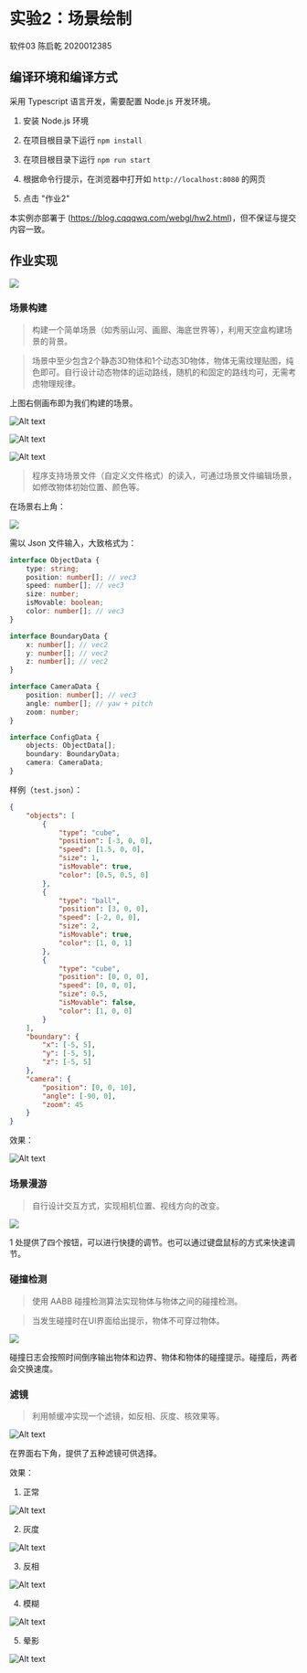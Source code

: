 # 实验2：场景绘制

软件03 陈启乾 2020012385

## 编译环境和编译方式

采用 Typescript 语言开发，需要配置 Node.js 开发环境。

1. 安装 Node.js 环境

2. 在项目根目录下运行 `npm install`

3. 在项目根目录下运行 `npm run start`

4. 根据命令行提示，在浏览器中打开如 `http://localhost:8080` 的网页

5. 点击 "作业2"

本实例亦部署于 (https://blog.cqqqwq.com/webgl/hw2.html)，但不保证与提交内容一致。

## 作业实现

![](image.png)

### 场景构建

> 构建一个简单场景（如秀丽山河、画廊、海底世界等），利用天空盒构建场景的背景。 

> 场景中至少包含2个静态3D物体和1个动态3D物体，物体无需纹理贴图，纯色即可。自行设计动态物体的运动路线，随机的和固定的路线均可，无需考虑物理规律。

上图右侧画布即为我们构建的场景。

![Alt text](image-1.png)

![Alt text](image-2.png)

![Alt text](image-3.png)

> 程序支持场景文件（自定义文件格式）的读入，可通过场景文件编辑场景，如修改物体初始位置、颜色等。

在场景右上角：

![](image-6.png)

需以 Json 文件输入，大致格式为：

```typescript
interface ObjectData {
    type: string;
    position: number[]; // vec3
    speed: number[]; // vec3
    size: number;
    isMovable: boolean;
    color: number[]; // vec3
}

interface BoundaryData {
    x: number[]; // vec2
    y: number[]; // vec2
    z: number[]; // vec2
}

interface CameraData {
    position: number[]; // vec3
    angle: number[]; // yaw + pitch
    zoom: number;
}

interface ConfigData {
    objects: ObjectData[];
    boundary: BoundaryData;
    camera: CameraData;
}
```

样例（`test.json`）：

```json
{
    "objects": [
        {
            "type": "cube",
            "position": [-3, 0, 0],
            "speed": [1.5, 0, 0],
            "size": 1,
            "isMovable": true,
            "color": [0.5, 0.5, 0]
        },
        {
            "type": "ball",
            "position": [3, 0, 0],
            "speed": [-2, 0, 0],
            "size": 2,
            "isMovable": true,
            "color": [1, 0, 1]
        },
        {
            "type": "cube",
            "position": [0, 0, 0],
            "speed": [0, 0, 0],
            "size": 0.5,
            "isMovable": false,
            "color": [1, 0, 0]
        }
    ],
    "boundary": {
        "x": [-5, 5],
        "y": [-5, 5],
        "z": [-5, 5]
    }, 
    "camera": {
        "position": [0, 0, 10],
        "angle": [-90, 0],
        "zoom": 45
    }
}
```

效果：

![Alt text](image-4.png)

### 场景漫游

> 自行设计交互方式，实现相机位置、视线方向的改变。

![](image-5.png)

1 处提供了四个按钮，可以进行快捷的调节。也可以通过键盘鼠标的方式来快速调节。

### 碰撞检测 

> 使用 AABB 碰撞检测算法实现物体与物体之间的碰撞检测。

> 当发生碰撞时在UI界面给出提示，物体不可穿过物体。

![](image-7.png)

碰撞日志会按照时间倒序输出物体和边界、物体和物体的碰撞提示。碰撞后，两者会交换速度。


### 滤镜

> 利用帧缓冲实现一个滤镜，如反相、灰度、核效果等。


![Alt text](image-8.png)

在界面右下角，提供了五种滤镜可供选择。

效果：

1. 正常

![Alt text](image-9.png)

2. 灰度

![Alt text](image-11.png)

3. 反相

![Alt text](image-12.png)

4. 模糊

![Alt text](image-13.png)

5. 晕影

![Alt text](image-10.png)


